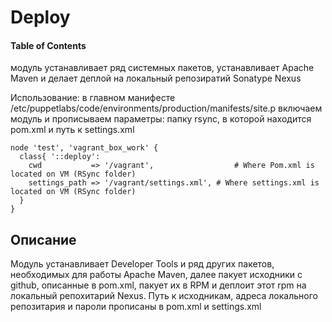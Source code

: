 # Deploy

#### Table of Contents

модуль устанавливает ряд системных пакетов, устанавливает Apache Maven и делает деплой на локальный
репозиратий Sonatype Nexus

Использование: в главном манифесте /etc/puppetlabs/code/environments/production/manifests/site.p включаем модуль и 
прописываем параметры: папку rsync, в которой находится pom.xml и путь к settings.xml 
```puppet
node 'test', 'vagrant_box_work' {
  class{ '::deploy':
    cwd           => '/vagrant',                  # Where Pom.xml is located on VM (RSync folder)
    settings_path => '/vagrant/settings.xml', # Where settings.xml is located on VM (RSync folder)
  }
}
```

## Описание

Модуль устанавливает Developer Tools и ряд других пакетов, необходимых для работы Apache Maven, далее пакует
исходники с github, описанные в pom.xml, пакует их в RPM и деплоит этот rpm на локальный репохитарий Nexus. 
Путь к исходникам, адреса локального репозитария и пароли прописаны в pom.xml и settings.xml
